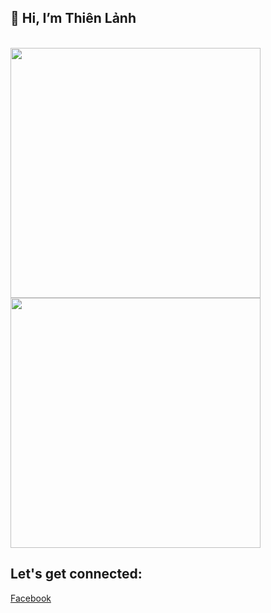 
## 👋 Hi, I’m Thiên Lảnh
</br>

<img  width="400" src="https://cdn.dribbble.com/users/2646423/screenshots/5507196/computer.gif">
<img  width="400" src="https://cdn.dribbble.com/users/3250516/screenshots/10080932/media/ef676efb8b7b553988c8095ae779b4ba.gif">

<!---
thienlanh0602/thienlanh0602 is a ✨ special ✨ repository because its `README.md` (this file) appears on your GitHub profile.
You can click the Preview link to take a look at your changes.
--->


<h2 align="left"> Let's get connected:</h2>

[Facebook](https://www.facebook.com/thien.lanh.dep.trai/)
